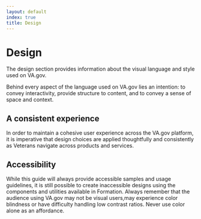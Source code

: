 ```yaml
---
layout: default
index: true
title: Design
---
```


# Design

<div class="va-introtext" markdown="1">
The design section provides information about the visual language and style used on VA.gov.
</div>

Behind every aspect of the language used on VA.gov lies an intention: to convey interactivity, provide structure to content, and to convey a sense of space and context.

## A consistent experience

In order to maintain a cohesive user experience across the VA.gov platform, it is imperative that design choices are applied thoughtfully and consistently as Veterans navigate across products and services.

## Accessibility

While this guide will always provide accessible samples and usage guidelines, it is still possible to create inaccessible designs using the components and utilities available in Formation. Always remember that the audience using VA.gov may not be visual users,may experience color blindness or have difficulty handling low contrast ratios. Never use color alone as an affordance.
